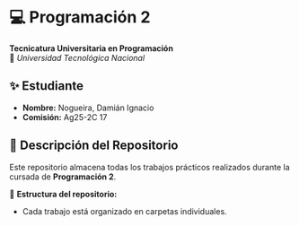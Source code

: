# 💻 Programación 2  
**Tecnicatura Universitaria en Programación**  
📍 *Universidad Tecnológica Nacional*  

## ✨ Estudiante  
- **Nombre:** Nogueira, Damián Ignacio  
- **Comisión:**  Ag25-2C 17

## 📂 Descripción del Repositorio  
Este repositorio almacena todas los trabajos prácticos realizados durante la cursada de **Programación 2**.  

📌 **Estructura del repositorio:**  
- Cada trabajo está organizado en carpetas individuales.  
